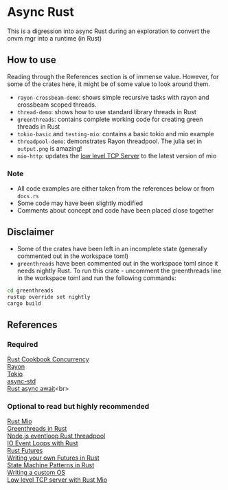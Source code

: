 # Async Rust
This is a digression into async Rust during an exploration to convert the onvm mgr into a runtime (in Rust)

## How to use
Reading through the References section is of immense value. However, for some of the crates here, it might be of some value to look around them.
- `rayon-crossbeam-demo`: shows simple recursive tasks with rayon and crossbeam scoped threads.
- `thread-demo`: shows how to use standard library threads in Rust
- `greenthreads`: contains complete working code for creating green threads in Rust
- `tokio-basic` and `testing-mio`: contains a basic tokio and mio example
- `threadpool-demo`: demonstrates Rayon threadpool. The julia set in `output.png` is amazing!
- `mio-http`: updates the [low level TCP Server](https://sergey-melnychuk.github.io/2019/08/01/rust-mio-tcp-server/#:~:text=Low-level%20TCP%20server%20in%20Rust%20with%20MIO%20Aug,low-level%20cross-platform%20abstraction%20over%20epoll%2Fkqueue%20written%20in%20Rust.) to the latest version of mio

### Note
* All code examples are either taken from the references below or from `docs.rs`
* Some code may have been slightly modified
* Comments about concept and code have been placed close together

## Disclaimer
- Some of the crates have been left in an incomplete state (generally commented out in the workspace toml)
- `greenthreads` have been commented out in the workspace toml since it needs nightly Rust. To run this crate - uncomment the greenthreads line in the workspace toml and run the following commands:
```bash
cd greenthreads
rustup override set nightly
cargo build
```

## References
### Required
[Rust Cookbook Concurrency](https://rust-lang-nursery.github.io/rust-cookbook/concurrency/threads.html)<br>
[Rayon](https://docs.rs/rayon/1.4.1/rayon/index.html)<br>
[Tokio](https://docs.rs/tokio/0.3.0/tokio/index.html)<br>
[async-std](https://book.async.rs)<br>
[Rust async await](https://rust-lang.github.io/async-book/#:~:text=This%20book%20aims%20to%20be%20a%20comprehensive%2C%20up-to-date,general%2C%20and%20to%20Rust%27s%20particular%20take%20on%20it.)<br>

### Optional to read but highly recommended
[Rust Mio](https://docs.rs/mio/0.7.4/mio/)<br>
[Greenthreads in Rust](https://cfsamson.gitbook.io/green-threads-explained-in-200-lines-of-rust/)<br>
[Node.js eventloop Rust threadpool](https://cfsamson.github.io/book-exploring-async-basics/)<br>
[IO Event Loops with Rust](https://cfsamsonbooks.gitbook.io/epoll-kqueue-iocp-explained/)<br>
[Rust Futures](https://hoverbear.org/blog/the-future-with-futures/)<br>
[Writing your own Futures in Rust](https://cfsamson.github.io/books-futures-explained/0_background_information.html)<br>
[State Machine Patterns in Rust](https://hoverbear.org/blog/rust-state-machine-pattern/)<br>
[Writing a custom OS](https://os.phil-opp.com)<br>
[Low level TCP server with Rust Mio](https://sergey-melnychuk.github.io/2019/08/01/rust-mio-tcp-server/#:~:text=Low-level%20TCP%20server%20in%20Rust%20with%20MIO%20Aug,low-level%20cross-platform%20abstraction%20over%20epoll%2Fkqueue%20written%20in%20Rust.)